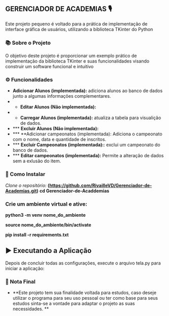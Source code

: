 ## GERENCIADOR DE ACADEMIAS 🎙️
Este projeto pequeno é voltado para a prática de implementação de interface gráfica de usuários, utilizando a biblioteca TKinter do Python 

### 📚 Sobre o Projeto
O objetivo deste projeto é proporcionar um exemplo prático de implementação da biblioteca TKinter e suas funcionalidades visando construir um software funcional e intuitivo

### ⚙️ Funcionalidades
* **Adicionar Alunos (implementada):** adiciona alunos ao banco de dados junto a algumas informações complementares.
* * **Editar Alunos (Não implementada):**
* * **Carregar Alunos (implementada):** atualiza a tabela para visualição de dados. 
* *** **Excluir Alunos (Não implementada):**
* *** **Adicionar campeonatos (implementada): Adiciona o campeonato com o nome, data e quantidade de inscritos.
* *** **Excluir Campeonatos (implementada):**: exclui um campeonato do banco de dados.
* *** **Editar campeonatos (implementada):** Permite a alteração de dados sem a exlusão do item.

### 🚀 Como Instalar

*Clone o repositório:*
 **(https://github.com/RivailleVD/Gerenciador-de-Academias.git)**
**cd Gerenciador-de-Acaddemias**

### Crie um ambiente virtual e ative:

**python3 -m venv nome_do_ambiente**

**source nome_do_ambiente/bin/activate**

**pip install -r requirements.txt**


  ## ▶️ Executando a Aplicação
Depois de concluir todas as configurações, execute o arquivo tela.py para iniciar a aplicação:

### 🚀 Nota Final
* **Este projeto tem sua finalidade voltada para estudos, caso deseje utilizar o programa para seu uso pessoal ou ter como base para seus estudos sinta-se a vontade para adaptar o projeto as suas necessidades. **
